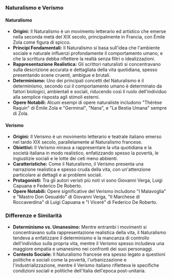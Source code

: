### Naturalismo e Verismo

#### Naturalismo

- **Origini:** Il Naturalismo è un movimento letterario ed artistico che emerse nella seconda metà del XIX secolo, principalmente in Francia, con Émile Zola come figura di spicco.
- **Principi Fondamentali:** Il Naturalismo si basa sull'idea che l'ambiente sociale e naturale influenzi profondamente il comportamento umano, e che la scrittura debba riflettere la realtà senza filtri o idealizzazioni.
- **Rappresentazione Realistica:** Gli scrittori naturalisti si concentravano sulla descrizione accurata e dettagliata della vita quotidiana, spesso presentando scene cruenti, ambigue e brutali.
- **Determinismo:** Uno dei principali concetti del Naturalismo è il determinismo, secondo cui il comportamento umano è determinato da fattori biologici, ambientali e sociali, riducendo così il ruolo dell'individuo alla semplice risposta agli stimoli esterni.
- **Opere Notabili:** Alcuni esempi di opere naturaliste includono "Thérèse Raquin" di Émile Zola e "Germinal", "Nana", e "La Bestia Umana" sempre di Zola.

#### Verismo

- **Origini:** Il Verismo è un movimento letterario e teatrale italiano emerso nel tardo XIX secolo, parallelamente al Naturalismo francese.
- **Obiettivi:** Il Verismo mirava a rappresentare la vita quotidiana e la società italiana in modo realistico, enfatizzando spesso la povertà, le ingiustizie sociali e le lotte dei ceti meno abbienti.
- **Caratteristiche:** Come il Naturalismo, il Verismo presenta una narrazione realistica e spesso cruda della vita, con un'attenzione particolare ai dettagli e ai problemi sociali.
- **Protagonisti:** Tra gli autori veristi più noti vi sono Giovanni Verga, Luigi Capuana e Federico De Roberto.
- **Opere Notabili:** Opere significative del Verismo includono "I Malavoglia" e "Mastro Don Gesualdo" di Giovanni Verga, "Il Marchese di Roccaverdina" di Luigi Capuana e "I Viceré" di Federico De Roberto.

### Differenze e Similarità

- **Determinismo vs. Umanesimo:** Mentre entrambi i movimenti si concentravano sulla rappresentazione realistica della vita, il Naturalismo tendeva a enfatizzare il determinismo e la mancanza di controllo dell'individuo sulla propria vita, mentre il Verismo spesso includeva una maggiore empatia e umanesimo nei confronti dei suoi personaggi.
- **Contesto Sociale:** Il Naturalismo francese era spesso legato a questioni politiche e sociali come la povertà, l'urbanizzazione e l'industrializzazione, mentre il Verismo italiano rifletteva le specifiche condizioni sociali e politiche dell'Italia dell'epoca post-unitaria.